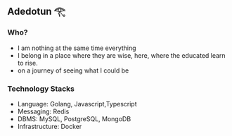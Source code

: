 ## Adedotun 𓂀



### Who?
* I am nothing at the same time everything
* I belong in a place where they are wise, here, where the educated learn to rise. 
* on a journey of seeing what I could be
### Technology Stacks
* Language: Golang, Javascript,Typescript
* Messaging: Redis
* DBMS: MySQL, PostgreSQL, MongoDB
* Infrastructure: Docker

